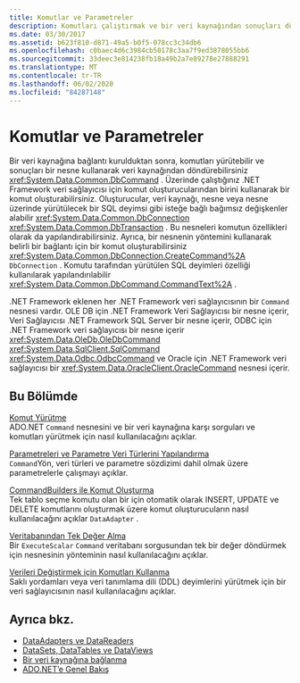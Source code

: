 ```yaml
---
title: Komutlar ve Parametreler
description: Komutları çalıştırmak ve bir veri kaynağından sonuçları döndürmek için her bir .NET Framework veri sağlayıcısı için komut nesnelerini nasıl kullanacağınızı öğrenin.
ms.date: 03/30/2017
ms.assetid: b623f810-d871-49a5-b0f5-078cc3c34db6
ms.openlocfilehash: c0baec4d6c3984cb50178c3aa7f9ed3878055bb6
ms.sourcegitcommit: 33deec3e814238fb18a49b2a7e89278e27888291
ms.translationtype: MT
ms.contentlocale: tr-TR
ms.lasthandoff: 06/02/2020
ms.locfileid: "84287148"
---
```

# <a name="commands-and-parameters"></a>Komutlar ve Parametreler
Bir veri kaynağına bağlantı kurulduktan sonra, komutları yürütebilir ve sonuçları bir nesne kullanarak veri kaynağından döndürebilirsiniz <xref:System.Data.Common.DbCommand> . Üzerinde çalıştığınız .NET Framework veri sağlayıcısı için komut oluşturucularından birini kullanarak bir komut oluşturabilirsiniz. Oluşturucular, veri kaynağı, nesne veya nesne üzerinde yürütülecek bir SQL deyimsi gibi isteğe bağlı bağımsız değişkenler alabilir <xref:System.Data.Common.DbConnection> <xref:System.Data.Common.DbTransaction> . Bu nesneleri komutun özellikleri olarak da yapılandırabilirsiniz. Ayrıca, bir nesnenin yöntemini kullanarak belirli bir bağlantı için bir komut oluşturabilirsiniz <xref:System.Data.Common.DbConnection.CreateCommand%2A> `DbConnection` . Komutu tarafından yürütülen SQL deyimleri özelliği kullanılarak yapılandırılabilir <xref:System.Data.Common.DbCommand.CommandText%2A> .  
  
 .NET Framework eklenen her .NET Framework veri sağlayıcısının bir `Command` nesnesi vardır. OLE DB için .NET Framework Veri Sağlayıcısı bir nesne içerir, Veri Sağlayıcısı .NET Framework SQL Server bir nesne içerir, ODBC için .NET Framework veri sağlayıcısı bir nesne içerir <xref:System.Data.OleDb.OleDbCommand> <xref:System.Data.SqlClient.SqlCommand> <xref:System.Data.Odbc.OdbcCommand> ve Oracle için .NET Framework veri sağlayıcısı bir <xref:System.Data.OracleClient.OracleCommand> nesnesi içerir.  
  
## <a name="in-this-section"></a>Bu Bölümde  
 [Komut Yürütme](executing-a-command.md)  
 ADO.NET `Command` nesnesini ve bir veri kaynağına karşı sorguları ve komutları yürütmek için nasıl kullanılacağını açıklar.  
  
 [Parametreleri ve Parametre Veri Türlerini Yapılandırma](configuring-parameters-and-parameter-data-types.md)  
 `Command`Yön, veri türleri ve parametre sözdizimi dahil olmak üzere parametrelerle çalışmayı açıklar.  
  
 [CommandBuilders ile Komut Oluşturma](generating-commands-with-commandbuilders.md)  
 Tek tablo seçme komutu olan bir için otomatik olarak INSERT, UPDATE ve DELETE komutlarını oluşturmak üzere komut oluşturucuların nasıl kullanılacağını açıklar `DataAdapter` .  
  
 [Veritabanından Tek Değer Alma](obtaining-a-single-value-from-a-database.md)  
 Bir `ExecuteScalar` `Command` veritabanı sorgusundan tek bir değer döndürmek için nesnesinin yönteminin nasıl kullanılacağını açıklar.  
  
 [Verileri Değiştirmek için Komutları Kullanma](using-commands-to-modify-data.md)  
 Saklı yordamları veya veri tanımlama dili (DDL) deyimlerini yürütmek için bir veri sağlayıcısının nasıl kullanılacağını açıklar.  
  
## <a name="see-also"></a>Ayrıca bkz.

- [DataAdapters ve DataReaders](dataadapters-and-datareaders.md)
- [DataSets, DataTables ve DataViews](./dataset-datatable-dataview/index.md)
- [Bir veri kaynağına bağlanma](connecting-to-a-data-source.md)
- [ADO.NET’e Genel Bakış](ado-net-overview.md)
